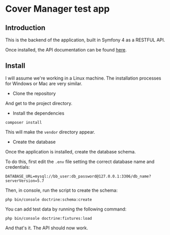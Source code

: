 # Cover Manager test app

## Introduction

This is the backend of the application, built in Symfony 4 as a RESTFUL API.

Once installed, the API documentation can be found [here](http://localhost/cm_university/public/index.php/api/doc).

## Install

I will assume we're working in a Linux machine. The installation processes for Windows or Mac are very 
similar.

* Clone the repository

And get to the project directory.

* Install the dependencies

`composer install`

This will make the `vendor` directory appear.

* Create the database

Once the application is installed, create the database schema.

To do this, first edit the `.env` file setting the correct database name and credentials:

`DATABASE_URL=mysql://bb_user:db_password@127.0.0.1:3306/db_name?serverVersion=5.7`

Then, in console, run the script to create the schema:

`php bin/console doctrine:schema:create`

You can add test data by running the following command:

`php bin/console doctrine:fixtures:load`

And that's it. The API should now work.
